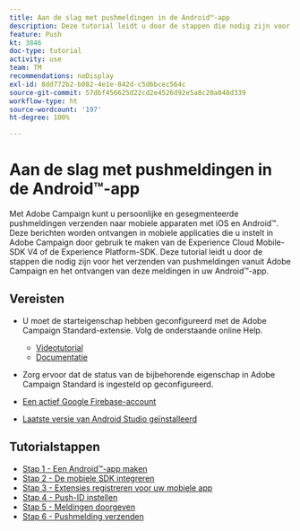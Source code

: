 ```yaml
---
title: Aan de slag met pushmeldingen in de Android™-app
description: Deze tutorial leidt u door de stappen die nodig zijn voor het verzenden van pushmeldingen vanuit Adobe Campaign en het ontvangen van deze meldingen in uw Android™-app.
feature: Push
kt: 3846
doc-type: tutorial
activity: use
team: TM
recommendations: noDisplay
exl-id: 8dd772b2-b082-4e1e-842d-c5d6bcec564c
source-git-commit: 57dbf456625d22cd2e4526d92e5a8c20a048d339
workflow-type: ht
source-wordcount: '197'
ht-degree: 100%

---
```


# Aan de slag met pushmeldingen in de Android™-app

Met Adobe Campaign kunt u persoonlijke en gesegmenteerde pushmeldingen verzenden naar mobiele apparaten met iOS en Android™.
Deze berichten worden ontvangen in mobiele applicaties die u instelt in Adobe Campaign door gebruik te maken van de Experience Cloud Mobile-SDK V4 of de Experience Platform-SDK.
Deze tutorial leidt u door de stappen die nodig zijn voor het verzenden van pushmeldingen vanuit Adobe Campaign en het ontvangen van deze meldingen in uw Android™-app.

## Vereisten

* U moet de starteigenschap hebben geconfigureerd met de Adobe Campaign Standard-extensie. Volg de onderstaande online Help.
   * [Videotutorial](https://video.tv.adobe.com/v/26224?quality=12)
   * [Documentatie](https://experienceleague.adobe.com/docs/campaign-standard-learn/tutorials/communication-channels/mobile/configure-mobile-apps-using-aep-sdk.html?lang=nl)

* Zorg ervoor dat de status van de bijbehorende eigenschap in Adobe Campaign Standard is ingesteld op geconfigureerd.
* [Een actief Google Firebase-account](https://firebase.google.com)
* [Laatste versie van Android Studio geïnstalleerd](https://developer.android.com/studio)

## Tutorialstappen

* [Stap 1 - Een Android™-app maken](/help/tutorial-push-notifications-android/create-android-app.md)
* [Stap 2 - De mobiele SDK integreren](/help/tutorial-push-notifications-android/integrating-with-mobile-sdk.md)
* [Stap 3 - Extensies registreren voor uw mobiele app](/help/tutorial-push-notifications-android/register-mobile-extensions.md)
* [Stap 4 - Push-ID instellen](/help/tutorial-push-notifications-android/set-push-identifier.md)
* [Stap 5 - Meldingen doorgeven](/help/tutorial-push-notifications-android/propagate-notification.md)
* [Stap 6 - Pushmelding verzenden](/help/tutorial-push-notifications-android/send-push-notification.md)
